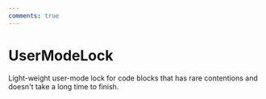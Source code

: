 ```yaml
---
comments: true
---
```

# UserModeLock

Light-weight user-mode lock for code blocks that has rare contentions and doesn't take a long time to finish. 

